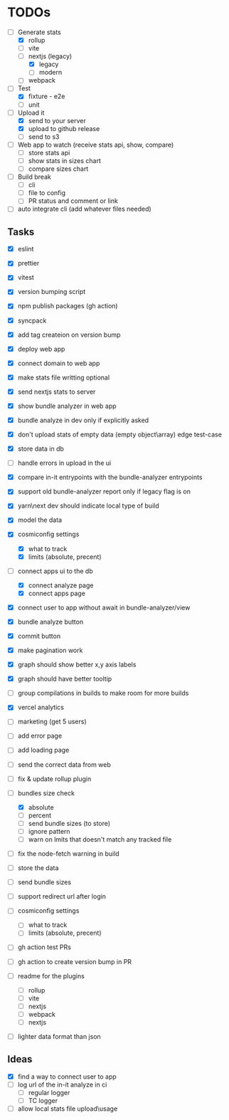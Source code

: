 TODOs
======

- [ ] Generate stats
    - [x] rollup
    - [ ] vite
    - [ ] nextjs (legacy)
        - [x] legacy
        - [ ] modern
    - [ ] webpack
- [ ] Test
    - [x] fixture - e2e
    - [ ] unit
- [ ] Upload it
    - [x] send to your server
    - [x] upload to github release
    - [ ] send to s3
- [ ] Web app to watch (receive stats api, show, compare)
    - [ ] store stats api
    - [ ] show stats in sizes chart
    - [ ] compare sizes chart
- [ ] Build break
    - [ ] cli
    - [ ] file to config
    - [ ] PR status and comment or link
- [ ] auto integrate cli (add whatever files needed)

## Tasks
- [x] eslint
- [x] prettier
- [x] vitest
- [x] version bumping script
- [x] npm publish packages (gh action)
- [x] syncpack
- [x] add tag createion on version bump
- [x] deploy web app
- [x] connect domain to web app
- [x] make stats file writting optional
- [x] send nextjs stats to server
- [x] show bundle analyzer in web app
- [x] bundle analyze in dev only if explicitly asked
- [x] don't upload stats of empty data (empty object\array) edge test-case
- [x] store data in db
- [ ] handle errors in upload in the ui
- [x] compare in-it entrypoints with the bundle-analyzer entrypoints
- [x] support old bundle-analyzer report only if legacy flag is on
- [x] yarn\next dev should indicate local type of build
- [x] model the data
- [x] cosmiconfig settings
    - [x] what to track
    - [x] limits (absolute, precent)
- [ ] connect apps ui to the db
    - [x] connect analyze page
    - [x] connect apps page
- [x] connect user to app without await in bundle-analyzer/view
- [x] bundle analyze button
- [x] commit button
- [x] make pagination work
- [x] graph should show better x,y axis labels
- [x] graph should have better tooltip
- [ ] group compilations in builds to make room for more builds
- [x] vercel analytics
- [ ] marketing (get 5 users)
- [ ] add error page
- [ ] add loading page
- [ ] send the correct data from web
- [ ] fix & update rollup plugin
- [ ] bundles size check
    - [x] absolute
    - [ ] percent
    - [ ] send bundle sizes (to store)
    - [ ] ignore pattern
    - [ ] warn on lmits that doesn't match any tracked file
- [ ] fix the node-fetch warning in build
- [ ] store the data
- [ ] send bundle sizes
- [ ] support redirect url after login
- [ ] cosmiconfig settings
    - [ ] what to track
    - [ ] limits (absolute, precent)
- [ ] gh action test PRs
- [ ] gh action to create version bump in PR
- [ ] readme for the plugins
    - [ ] rollup
    - [ ] vite
    - [ ] nextjs
    - [ ] webpack
    - [ ] nextjs
- [ ] lighter data format than json


## Ideas
- [x] find a way to connect user to app
- [ ] log url of the in-it analyze in ci
    - [ ] regular logger
    - [ ] TC logger
- [ ] allow local stats file upload\usage